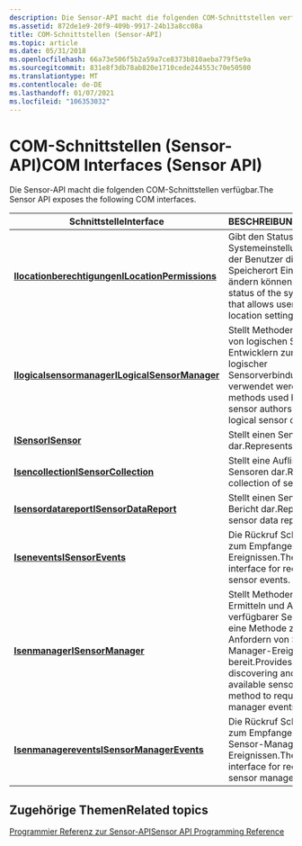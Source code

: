 ```yaml
---
description: Die Sensor-API macht die folgenden COM-Schnittstellen verfügbar.
ms.assetid: 872de1e9-20f9-409b-9917-24b13a8cc08a
title: COM-Schnittstellen (Sensor-API)
ms.topic: article
ms.date: 05/31/2018
ms.openlocfilehash: 66a73e506f5b2a59a7ce8373b810aeba779f5e9a
ms.sourcegitcommit: 831e8f3db78ab820e1710cede244553c70e50500
ms.translationtype: MT
ms.contentlocale: de-DE
ms.lasthandoff: 01/07/2021
ms.locfileid: "106353032"
---
```

# <a name="com-interfaces-sensor-api"></a><span data-ttu-id="6b074-103">COM-Schnittstellen (Sensor-API)</span><span class="sxs-lookup"><span data-stu-id="6b074-103">COM Interfaces (Sensor API)</span></span>

<span data-ttu-id="6b074-104">Die Sensor-API macht die folgenden COM-Schnittstellen verfügbar.</span><span class="sxs-lookup"><span data-stu-id="6b074-104">The Sensor API exposes the following COM interfaces.</span></span>



| <span data-ttu-id="6b074-105">Schnittstelle</span><span class="sxs-lookup"><span data-stu-id="6b074-105">Interface</span></span>                                              | <span data-ttu-id="6b074-106">BESCHREIBUNG</span><span class="sxs-lookup"><span data-stu-id="6b074-106">Description</span></span>                                                                                                      |
|--------------------------------------------------------|------------------------------------------------------------------------------------------------------------------|
| [<span data-ttu-id="6b074-107">**Ilocationberechtigungen**</span><span class="sxs-lookup"><span data-stu-id="6b074-107">**ILocationPermissions**</span></span>](/windows/desktop/api/sensorsapi/nn-sensorsapi-ilocationpermissions)   | <span data-ttu-id="6b074-108">Gibt den Status der Systemeinstellung an, mit der Benutzer die Speicherort Einstellungen ändern können.</span><span class="sxs-lookup"><span data-stu-id="6b074-108">Provides the status of the system setting that allows users to change location settings.</span></span>                         |
| <span data-ttu-id="6b074-109">[**Ilogicalsensormanager**](/previous-versions/windows/desktop/legacy/dd318934(v=vs.85))</span><span class="sxs-lookup"><span data-stu-id="6b074-109">[**ILogicalSensorManager**](/previous-versions/windows/desktop/legacy/dd318934(v=vs.85))</span></span> | <span data-ttu-id="6b074-110">Stellt Methoden bereit, die von logischen Sensor Entwicklern zum Verwalten logischer Sensorverbindungen verwendet werden.</span><span class="sxs-lookup"><span data-stu-id="6b074-110">Provides methods used by logical sensor authors to manage logical sensor connections.</span></span>                            |
| [<span data-ttu-id="6b074-111">**ISensor**</span><span class="sxs-lookup"><span data-stu-id="6b074-111">**ISensor**</span></span>](/windows/desktop/api/sensorsapi/nn-sensorsapi-isensor)                             | <span data-ttu-id="6b074-112">Stellt einen Sensor dar.</span><span class="sxs-lookup"><span data-stu-id="6b074-112">Represents a sensor.</span></span>                                                                                             |
| [<span data-ttu-id="6b074-113">**Isencollection**</span><span class="sxs-lookup"><span data-stu-id="6b074-113">**ISensorCollection**</span></span>](/windows/desktop/api/sensorsapi/nn-sensorsapi-isensorcollection)         | <span data-ttu-id="6b074-114">Stellt eine Auflistung von Sensoren dar.</span><span class="sxs-lookup"><span data-stu-id="6b074-114">Represents a collection of sensors.</span></span>                                                                              |
| [<span data-ttu-id="6b074-115">**Isensordatareport**</span><span class="sxs-lookup"><span data-stu-id="6b074-115">**ISensorDataReport**</span></span>](/windows/desktop/api/sensorsapi/nn-sensorsapi-isensordatareport)         | <span data-ttu-id="6b074-116">Stellt einen Sensordaten Bericht dar.</span><span class="sxs-lookup"><span data-stu-id="6b074-116">Represents a sensor data report.</span></span>                                                                                 |
| [<span data-ttu-id="6b074-117">**Isenevents**</span><span class="sxs-lookup"><span data-stu-id="6b074-117">**ISensorEvents**</span></span>](/windows/desktop/api/sensorsapi/nn-sensorsapi-isensorevents)                 | <span data-ttu-id="6b074-118">Die Rückruf Schnittstelle zum Empfangen von Sensor Ereignissen.</span><span class="sxs-lookup"><span data-stu-id="6b074-118">The callback interface for receiving sensor events.</span></span>                                                              |
| [<span data-ttu-id="6b074-119">**Isenmanager**</span><span class="sxs-lookup"><span data-stu-id="6b074-119">**ISensorManager**</span></span>](/windows/desktop/api/sensorsapi/nn-sensorsapi-isensormanager)               | <span data-ttu-id="6b074-120">Stellt Methoden zum Ermitteln und Abrufen verfügbarer Sensoren und eine Methode zum Anfordern von Sensor-Manager-Ereignissen bereit.</span><span class="sxs-lookup"><span data-stu-id="6b074-120">Provides methods for discovering and retrieving available sensors and a method to request sensor manager events.</span></span> |
| [<span data-ttu-id="6b074-121">**Isenmanagerevents**</span><span class="sxs-lookup"><span data-stu-id="6b074-121">**ISensorManagerEvents**</span></span>](/windows/desktop/api/sensorsapi/nn-sensorsapi-isensormanagerevents)   | <span data-ttu-id="6b074-122">Die Rückruf Schnittstelle zum Empfangen von Sensor-Manager-Ereignissen.</span><span class="sxs-lookup"><span data-stu-id="6b074-122">The callback interface for receiving sensor manager events.</span></span>                                                      |



 

## <a name="related-topics"></a><span data-ttu-id="6b074-123">Zugehörige Themen</span><span class="sxs-lookup"><span data-stu-id="6b074-123">Related topics</span></span>

<dl> <dt>

[<span data-ttu-id="6b074-124">Programmier Referenz zur Sensor-API</span><span class="sxs-lookup"><span data-stu-id="6b074-124">Sensor API Programming Reference</span></span>](sensor-api-programming-reference.md)
</dt> </dl>

 

 
